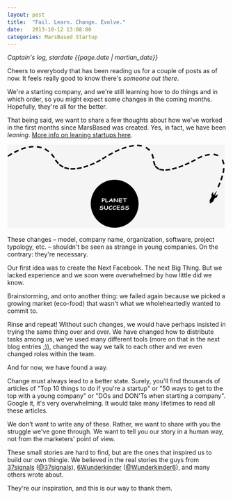 ```yaml
---
layout: post
title:  "Fail. Learn. Change. Evolve."
date:   2013-10-12 13:08:00
categories: MarsBased Startup
---
```


*Captain's log, stardate {{page.date | martian_date}}*

Cheers to everybody that has been reading us for a couple of posts as of now. It feels really good to know there's *someone out there*.

We're a starting company, and we're still learning how to do things and in which order, so you might expect some changes in the coming months. Hopefully, they're all for the better.

That being said, we want to share a few thoughts about how we've worked in the first months since MarsBased was created. Yes, in fact, we have been *leaning*. <a href="http://en.wikipedia.org/wiki/Lean_Startup" title="Wikipedia definition of lean startup" target="_blank">More info on leaning startups here</a>.

<!--more-->

<img src="/images/blog/post3.png" alt="Planet Success" title="Planet Success" class="img-center img-responsive" />

These changes – model, company name, organization, software, project typology, etc. – shouldn't be seen as strange in young companies. On the contrary: they're necessary.

Our first idea was to create the Next Facebook. The next Big Thing. But we lacked experience and we soon were overwhelmed by how little did we know.

Brainstorming, and onto another thing: we failed again because we picked a growing market (eco-food) that wasn't what we wholeheartedly wanted to commit to.

Rinse and repeat! Without such changes, we would have perhaps insisted in trying the same thing over and over. We have changed how to distribute tasks among us, we've used many different tools (more on that in the next blog entries ;)), changed the way we talk to each other and we even changed roles within the team.

And for now, we have found a way.

Change must always lead to a better state. Surely, you'll find thousands of articles of "Top 10 things to do if you're a startup" or "50 ways to get to the top with a young company" or "DOs and DON'Ts when starting a company". Google it, it's very overwhelming. It would take many lifetimes to read all these articles.

We don't want to write any of these. Rather, we want to share with you the struggle we've gone through. We want to tell you our story in a human way, not from the marketers' point of view.

These small stories are hard to find, but are the ones that inspired us to build our own thingie. We believed in the real stories the guys from <a href="http://37signals.com" title="37signals" target="_blank">37signals</a> (<a href="https://twitter.com/37signals" title="37signals on Twitter" target="_blank">@37signals</a>), <a href="http://www.6wunderkinder.com/" title="6Wunderkinder" target="_blank">6Wunderkinder</a> (<a href="https://twitter.com/6Wunderkinder" title="6Wunderkinder on Twitter" target="_blank">@Wunderkinder6</a>), and many others wrote about.

They're our inspiration, and this is our way to thank them.


